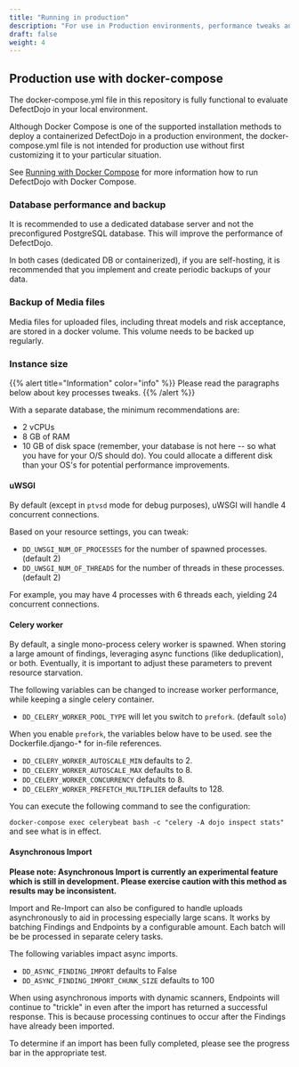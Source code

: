 ```yaml
---
title: "Running in production"
description: "For use in Production environments, performance tweaks and backups are recommended."
draft: false
weight: 4
---
```


## Production use with docker-compose

The docker-compose.yml file in this repository is fully functional to evaluate DefectDojo in your local environment.

Although Docker Compose is one of the supported installation methods to deploy a containerized DefectDojo in a production environment, the docker-compose.yml file is not intended for production use without first customizing it to your particular situation.

See [Running with Docker Compose](https://github.com/DefectDojo/django-DefectDojo/blob/master/readme-docs/DOCKER.md) for more information how to run DefectDojo with Docker Compose.

### Database performance and backup

It is recommended to use a dedicated database server and not the preconfigured PostgreSQL database. This will improve the performance of DefectDojo.

In both cases (dedicated DB or containerized), if you are self-hosting, it is recommended that you implement and create periodic backups of your data.

### Backup of Media files

Media files for uploaded files, including threat models and risk acceptance, are stored in a docker volume. This volume needs to be backed up regularly.

### Instance size

{{% alert title="Information" color="info" %}}
Please read the paragraphs below about key processes tweaks.
{{% /alert %}}


With a separate database, the minimum recommendations
are:

-   2 vCPUs
-   8 GB of RAM
-   10 GB of disk space (remember, your database is not here \-- so
     what you have for your O/S should do). You could allocate
    a different disk than your OS\'s for potential performance
    improvements.

#### uWSGI

By default (except in `ptvsd` mode for debug purposes), uWSGI will
handle 4 concurrent connections.

Based on your resource settings, you can tweak:

-   `DD_UWSGI_NUM_OF_PROCESSES` for the number of spawned processes.
    (default 2)
-   `DD_UWSGI_NUM_OF_THREADS` for the number of threads in these
    processes. (default 2)

For example, you may have 4 processes with 6 threads each, yielding 24
concurrent connections.

#### Celery worker

By default, a single mono-process celery worker is spawned. When storing a large amount of findings, leveraging async functions (like deduplication), or both. Eventually, it is important to adjust these parameters to prevent resource starvation. 


The following variables can be changed to increase worker performance, while keeping a single celery container.

-   `DD_CELERY_WORKER_POOL_TYPE` will let you switch to `prefork`.
    (default `solo`)

When you enable `prefork`, the variables below have
to be used. see the
Dockerfile.django-* for in-file references.

-   `DD_CELERY_WORKER_AUTOSCALE_MIN` defaults to 2.
-   `DD_CELERY_WORKER_AUTOSCALE_MAX` defaults to 8.
-   `DD_CELERY_WORKER_CONCURRENCY` defaults to 8.
-   `DD_CELERY_WORKER_PREFETCH_MULTIPLIER` defaults to 128.

You can execute the following command to see the configuration:

`docker-compose exec celerybeat bash -c "celery -A dojo inspect stats"`
and see what is in effect.

#### Asynchronous Import

**Please note: Asynchronous Import is currently an experimental feature which is still in development.  Please exercise caution with this method as results may be inconsistent.**

Import and Re-Import can also be configured to handle uploads asynchronously to aid in 
processing especially large scans. It works by batching Findings and Endpoints by a 
configurable amount. Each batch will be be processed in separate celery tasks.

The following variables impact async imports.

-   `DD_ASYNC_FINDING_IMPORT` defaults to False
-   `DD_ASYNC_FINDING_IMPORT_CHUNK_SIZE` defaults to 100

When using asynchronous imports with dynamic scanners, Endpoints will continue to "trickle" in
even after the import has returned a successful response. This is because processing continues 
to occur after the Findings have already been imported.

To determine if an import has been fully completed, please see the progress bar in the appropriate test.

